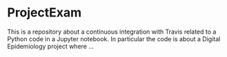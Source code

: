 # ProjectExam


This is a repository about a continuous integration with Travis related to a Python code in a Jupyter notebook.
In particular the code is about a Digital Epidemiology project where ...
